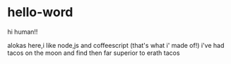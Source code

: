 # hello-word

hi human!!

alokas here,i like node,js and coffeescript (that's what i' made of!)
i've had tacos on the moon and find then far superior to erath tacos
